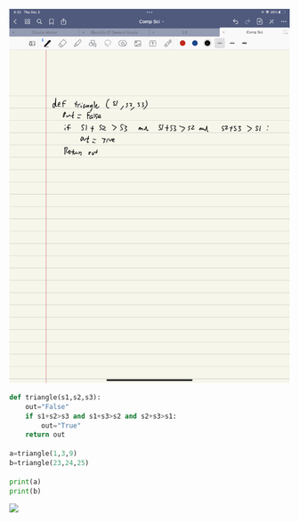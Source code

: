 ![](quiz017.jpeg)

```.py
def triangle(s1,s2,s3):
    out="False"
    if s1+s2>s3 and s1+s3>s2 and s2+s3>s1:
        out="True"
    return out

a=triangle(1,3,9)
b=triangle(23,24,25)

print(a)
print(b)
```
![](quiz017out.jpeg)
